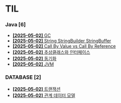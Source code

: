 # TIL
 
### Java [6]
- [**[2025-05-02]**  GC](https://github.com/A-lass/TIL/blob/main/Java/GC.md)
- [**[2025-05-02]**  String StringBuilder StringBuffer](https://github.com/A-lass/TIL/blob/main/Java/String_StringBuilder_StringBuffer.md)
- [**[2025-05-02]**  Call By Value vs Call By Reference](https://github.com/A-lass/TIL/blob/main/Java/Call_By_Value_vs_Call_By_Reference.md)
- [**[2025-05-02]**  추상클래스와 인터페이스](https://github.com/A-lass/TIL/blob/main/Java/추상클래스와_인터페이스.md)
- [**[2025-05-02]**  동기화](https://github.com/A-lass/TIL/blob/main/Java/동기화.md)
- [**[2025-05-02]**  JVM](https://github.com/A-lass/TIL/blob/main/Java/JVM.md)
### DATABASE [2]
- [**[2025-05-02]**  트랜잭션](https://github.com/A-lass/TIL/blob/main/DATABASE/트랜잭션.md)
- [**[2025-05-02]**  관계 데이터 모델](https://github.com/A-lass/TIL/blob/main/DATABASE/관계_데이터_모델.md)
